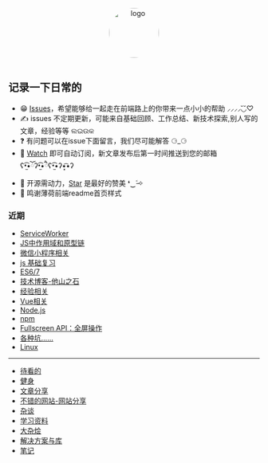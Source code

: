 <p align="center">
	<img width="100" height="100" src="https://avatars1.githubusercontent.com/u/21290640?v=4" alt="logo" style="border-radius: 9999px;">
</p>
<p align="center">
	<a href="https://github.com/itboos/">
		<img src="https://img.shields.io/badge/itboos-%E9%9B%AA%E5%A5%87%E5%89%8D%E7%AB%AF-blue.svg?colorA=green&colorB=5c5c5c" alt="">
	</a>
</p>

## 记录一下日常的
- 😁 [Issues](https://github.com/itboos/accumulation/issues)，希望能够给一起走在前端路上的你带来一点小小的帮助 ⸝⸝⸝⸝◟̆◞̆♡
- ✍️ issues 不定期更新，可能来自基础回顾、工作总结、新技术探索,别人写的文章，经验等等 ଲଇଉକ
- ❓ 有问题可以在issue下面留言，我们尽可能解答 ⚆_⚆
- 📩 [Watch](https://github.com/itboos/accumulation/watchers) 即可自动订阅，新文章发布后第一时间推送到您的邮箱 ʕ•̫͡•ོʔ•̫͡•ཻʕ•̫͡•ʔ•͓͡•ʔ
- 💖 开源需动力，[Star](https://github.com/itboos/accumulation) 是最好的赞美 ❛‿˂̵✧
- 💖 鸣谢薄荷前端readme首页样式

### 近期

- [ServiceWorker](https://github.com/itboos/accumulation/issues/3)
- [JS中作用域和原型链](https://github.com/itboos/accumulation/issues/4)
- [微信小程序相关](https://github.com/itboos/accumulation/issues/5)
- [js 基础复习](https://github.com/itboos/accumulation/issues/6)
- [ES6/7](https://github.com/itboos/accumulation/issues/7)
- [技术博客-他山之石](https://github.com/itboos/accumulation/issues/9)
- [经验相关](https://github.com/itboos/accumulation/issues/10)
- [Vue相关](https://github.com/itboos/accumulation/issues/12)
- [Node.js](https://github.com/itboos/accumulation/issues/13)
- [npm](https://github.com/itboos/accumulation/issues/14)
- [Fullscreen API：全屏操作](https://github.com/itboos/accumulation/issues/15)
- [各种坑......](https://github.com/itboos/accumulation/issues/16)
- [Linux](https://github.com/itboos/accumulation/issues/17)

----------------------------------------------------------------------------------------------------------------------------
- [待看的](https://github.com/itboos/accumulation/issues/18)
- [健身](https://github.com/itboos/accumulation/issues/19)
- [文章分享](https://github.com/itboos/accumulation/issues/20)
- [不错的网站-网站分享](https://github.com/itboos/accumulation/issues/21)
- [杂谈](https://github.com/itboos/accumulation/issues/22)
- [学习资料](https://github.com/itboos/accumulation/issues/23)
- [大杂烩](https://github.com/itboos/accumulation/issues/24)
- [解决方案与库](https://github.com/itboos/accumulation/issues/25)
- [笔记](https://github.com/itboos/accumulation/issues/26)
